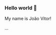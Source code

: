 ### Hello world 👋

My name is João Vitor!

...

<!-- - 🔭 I’m currently working on ... 
- 🌱 I’m currently learning .NET, Typescript and Design Patterns like DDD and CQRS.
<!--- 👯 I’m looking to collaborate on ...
- 😄 Pronouns: He/Him
